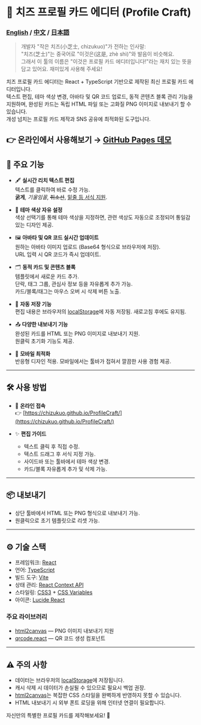 # 🌈 치즈 프로필 카드 에디터 (Profile Craft)
### [English](./README.md) / [中文](./README.zh-CN.md) / [日本語](./README.ja-JP.md)
>개발자 "작은 치즈(小芝士, chizukuo)"가 전하는 인사말:  
"치즈(芝士)"는 중국어로 "이것은(这是, zhè shì)"와 발음이 비슷해요.  
그래서 이 툴의 이름은 "이것은 프로필 카드 에디터입니다!"라는 재치 있는 뜻을 담고 있어요. 재미있게 사용해 주세요!

치즈 프로필 카드 에디터는 React + TypeScript 기반으로 제작된 최신 프로필 카드 에디터입니다.  
텍스트 편집, 테마 색상 변경, 아바타 및 QR 코드 업로드, 동적 콘텐츠 블록 관리 기능을 지원하며, 완성된 카드는 독립 HTML 파일 또는 고화질 PNG 이미지로 내보내기 할 수 있습니다.  
개성 넘치는 프로필 카드 제작과 SNS 공유에 최적화된 도구입니다.

## 👉 온라인에서 사용해보기 → [GitHub Pages 데모](https://chizukuo.github.io/ProfileCraft/)



## 📌 주요 기능
- 🖋️ **실시간 리치 텍스트 편집**  
  텍스트를 클릭하여 바로 수정 가능.  
  **굵게**, *기울임꼴*, ~~취소선~~, <u>밑줄 등 서식 지원</u>.

- 🎨 **테마 색상 자유 설정**  
  색상 선택기를 통해 테마 색상을 지정하면, 관련 색상도 자동으로 조정되어 통일감 있는 디자인 제공.

- 🖼️ **아바타 및 QR 코드 실시간 업데이트**  
  원하는 아바타 이미지 업로드 (Base64 형식으로 브라우저에 저장).  
  URL 입력 시 QR 코드가 즉시 업데이트.

- 🗂️ **동적 카드 및 콘텐츠 블록**  
  템플릿에서 새로운 카드 추가.  
  단락, 태그 그룹, 관심사 정보 등을 자유롭게 추가 가능.  
  카드/블록/태그는 마우스 오버 시 삭제 버튼 노출.

- 💾 **자동 저장 기능**  
  편집 내용은 브라우저의 [localStorage](https://developer.mozilla.org/ko/docs/Web/API/Window/localStorage)에 자동 저장됨. 새로고침 후에도 유지됨.

- 📤 **다양한 내보내기 기능**  
  완성된 카드를 HTML 또는 PNG 이미지로 내보내기 지원.  
  원클릭 초기화 기능도 제공.

- 📱 **모바일 최적화**  
  반응형 디자인 적용. 모바일에서는 툴바가 접혀서 깔끔한 사용 경험 제공.

---

## 🛠️ 사용 방법
- 🚀 **온라인 접속**  
  👉 [https://chizukuo.github.io/ProfileCraft/](https://chizukuo.github.io/ProfileCraft/)

- ✨ **편집 가이드**  
  - 텍스트 클릭 후 직접 수정.  
  - 텍스트 드래그 후 서식 지정 가능.  
  - 사이드바 또는 툴바에서 테마 색상 변경.  
  - 카드/블록 자유롭게 추가 및 삭제 가능.

---

## 📦 내보내기
- 상단 툴바에서 HTML 또는 PNG 형식으로 내보내기 가능.  
- 원클릭으로 초기 템플릿으로 리셋 가능.

---

## ⚙️ 기술 스택

- 프레임워크: [React](https://reactjs.org/)  
- 언어: [TypeScript](https://www.typescriptlang.org/)  
- 빌드 도구: [Vite](https://vitejs.dev/)  
- 상태 관리: [React Context API](https://reactjs.org/docs/context.html)  
- 스타일링: [CSS3](https://developer.mozilla.org/ko/docs/Web/CSS) + [CSS Variables](https://developer.mozilla.org/ko/docs/Web/CSS/Using_CSS_custom_properties)  
- 아이콘: [Lucide React](https://lucide.dev/)

### 주요 라이브러리
- [html2canvas](https://github.com/niklasvh/html2canvas) — PNG 이미지 내보내기 지원  
- [qrcode.react](https://github.com/zpao/qrcode.react) — QR 코드 생성 컴포넌트

---

## ⚠️ 주의 사항
- 데이터는 브라우저의 [localStorage](https://developer.mozilla.org/ko/docs/Web/API/Window/localStorage)에 저장됩니다.  
- 캐시 삭제 시 데이터가 손실될 수 있으므로 필요시 백업 권장.  
- [html2canvas](https://github.com/niklasvh/html2canvas)는 복잡한 CSS 스타일을 완벽하게 반영하지 못할 수 있습니다.  
- HTML 내보내기 시 외부 폰트 로딩을 위해 인터넷 연결이 필요합니다.

자신만의 특별한 프로필 카드를 제작해보세요! 🎉
